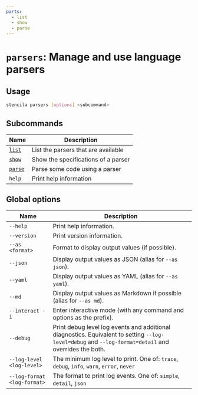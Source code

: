 ```yaml
---
parts:
  - list
  - show
  - parse
---
```



<!-- Generated from doc comments in Rust. Do not edit. -->

# `parsers`: Manage and use language parsers

## Usage

```sh
stencila parsers [options] <subcommand>
```



## Subcommands

| Name | Description |
| --- | --- |
| [`list`](list.md) | List the parsers that are available |
| [`show`](show.md) | Show the specifications of a parser |
| [`parse`](parse.md) | Parse some code using a parser |
| `help` | Print help information |



## Global options

| Name | Description |
| --- | --- |
| `--help` | Print help information. |
| `--version` | Print version information. |
| `--as <format>` | Format to display output values (if possible). |
| `--json` | Display output values as JSON (alias for `--as json`). |
| `--yaml` | Display output values as YAML (alias for `--as yaml`). |
| `--md` | Display output values as Markdown if possible (alias for `--as md`). |
| `--interact -i` | Enter interactive mode (with any command and options as the prefix). |
| `--debug` | Print debug level log events and additional diagnostics. Equivalent to setting `--log-level=debug` and `--log-format=detail` and overrides the both. |
| `--log-level <log-level>` | The minimum log level to print. One of: `trace`, `debug`, `info`, `warn`, `error`, `never` |
| `--log-format <log-format>` | The format to print log events. One of: `simple`, `detail`, `json` |